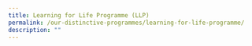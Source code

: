 ```yaml
---
title: Learning for Life Programme (LLP)
permalink: /our-distinctive-programmes/learning-for-life-programme/
description: ""
---
```

